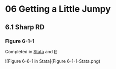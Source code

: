 # 06 Getting a Little Jumpy
## 6.1 Sharp RD

### Figure 6-1-1

Completed in [Stata](Figure%206-1-1.do) and [R](Figure%206-1-1.r)

![Figure 6-6-1 in Stata](Figure 6-1-1-Stata.png)
